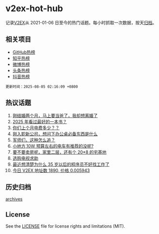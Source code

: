 # v2ex-hot-hub

 记录[V2EX](https://www.v2ex.com/)从 2021-01-06 日至今的热门话题。每小时抓取一次数据，按天[归档](archives)。
 
 ## 相关项目

- [GitHub热榜](https://github.com/snaildev/github-hot-hub)
- [知乎热榜](https://github.com/snaildev/zhihu-hot-hub)
- [微博热榜](https://github.com/snaildev/weibo-hot-hub)
- [头条热榜](https://github.com/snaildev/toutiao-hot-hub)
- [抖音热榜](https://github.com/snaildev/douyin-hot-hub)


 `更新时间：2025-08-05 02:16:09 +0800`

## 热议话题

1. [刚结婚两个月，马上要当爸了，我却想离婚了](https://www.v2ex.com/t/1149778)
1. [2025 年看过最好的一本书？](https://www.v2ex.com/t/1149709)
1. [你们上个月电费多少？？](https://www.v2ex.com/t/1149791)
1. [刚入职新公司，想问下办公桌必备东西是什么](https://www.v2ex.com/t/1149672)
1. [军师们，这种怎么追？](https://www.v2ex.com/t/1149839)
1. [小地方,10W 预算左右的电车有推荐的没呢?](https://www.v2ex.com/t/1149700)
1. [要不要卖房呢，家里二层，还有个 20*8 的宅基地](https://www.v2ex.com/t/1149685)
1. [选购电视求助](https://www.v2ex.com/t/1149698)
1. [最近想清楚为什么 35 岁以后的程序员不好找工作了](https://www.v2ex.com/t/1149722)
1. [今日 V2EX 地址数 1890, 价格 0.005943](https://www.v2ex.com/t/1149690)

## 历史归档

[archives](archives)

## License

See the [LICENSE](LICENSE) file for license rights and limitations (MIT).
